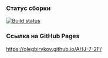 ### Статус сборки

[![Build status](https://ci.appveyor.com/api/projects/status/qwh9byn651tuv383?svg=true)](https://ci.appveyor.com/project/OlegBirykov/ahj-7-2f)

### Ссылка на GitHub Pages

https://olegbirykov.github.io/AHJ-7-2F/
